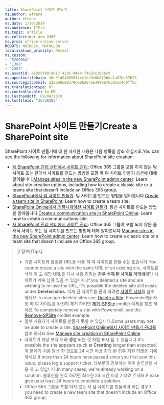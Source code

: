 ```yaml
---
title: SharePoint 사이트 만들기
ms.author: efrene
author: efrene
ms.date: 1/16/2019
ms.audience: ITPro
ms.topic: article
ms.collection: Adm_O365
ms.prod: office-online-server
ROBOTS: NOINDEX, NOFOLLOW
localization_priority: Normal
ms.custom:
- "5200004"
- "1386"
- "2303"
ms.assetid: e62b9f80-b017-42dc-9464-f4e32c19d6c9
ms.openlocfilehash: 30c51d84005534cc1de9e8b8136da1a07be57b73
ms.sourcegitcommit: a256e8680379c006287ae30996763051c4d9ff85
ms.translationtype: MT
ms.contentlocale: ko-KR
ms.lasthandoff: 09/04/2019
ms.locfileid: "36738203"
---
```

# <a name="create-a-sharepoint-site"></a><span data-ttu-id="5ea88-102">SharePoint 사이트 만들기</span><span class="sxs-lookup"><span data-stu-id="5ea88-102">Create a SharePoint site</span></span>

<span data-ttu-id="5ea88-103">SharePoint 사이트 만들기에 대 한 자세한 내용은 다음 항목을 참조 하십시오.</span><span class="sxs-lookup"><span data-stu-id="5ea88-103">You can see the following for information about SharePoint site creation:</span></span>
- <span data-ttu-id="5ea88-104">[새 SharePoint 관리 센터에서 사이트 관리](https://docs.microsoft.com/sharepoint/manage-site-creation): Office 365 그룹을 포함 하지 않는 팀 사이트 또는 클래식 사이트를 만드는 방법을 포함 하 여 사이트 만들기 옵션에 대해 알아봅니다.</span><span class="sxs-lookup"><span data-stu-id="5ea88-104">[Manage sites in the new SharePoint admin center](https://docs.microsoft.com/sharepoint/manage-site-creation): Learn about site creation options, including how to create a classic site or a teams site that doesn't include an Office 365 group.</span></span>
- <span data-ttu-id="5ea88-105">[SharePoint에서 팀 사이트 만들기](https://support.office.com/article/create-a-team-site-in-sharepoint-ef10c1e7-15f3-42a3-98aa-b5972711777d): 팀 사이트를 만드는 방법을 알아봅니다.</span><span class="sxs-lookup"><span data-stu-id="5ea88-105">[Create a team site in SharePoint](https://support.office.com/article/create-a-team-site-in-sharepoint-ef10c1e7-15f3-42a3-98aa-b5972711777d): Learn how to create a team site.</span></span>
- <span data-ttu-id="5ea88-106">[SharePoint Online에서 커뮤니케이션 사이트 만들기](https://support.office.com/article/7fb44b20-a72f-4d2c-9173-fc8f59ba50eb): 통신 사이트를 만드는 방법을 알아봅니다.</span><span class="sxs-lookup"><span data-stu-id="5ea88-106">[Create a communication site in SharePoint Online](https://support.office.com/article/7fb44b20-a72f-4d2c-9173-fc8f59ba50eb): Learn how to create a communications site.</span></span>
- <span data-ttu-id="5ea88-107">[새 SharePoint 관리 센터에서 사이트 관리](https://docs.microsoft.com/sharepoint/manage-sites-in-new-admin-center#create-a-site): Office 365 그룹이 포함 되지 않은 클래식 사이트 또는 팀 사이트를 만드는 방법에 대해 알아봅니다.</span><span class="sxs-lookup"><span data-stu-id="5ea88-107">[Manage sites in the new SharePoint admin center](https://docs.microsoft.com/sharepoint/manage-sites-in-new-admin-center#create-a-site):  Learn how to create a classic site or a team site that doesn't include an Office 365 group.</span></span>


  
> <span data-ttu-id="5ea88-108">[! 정보</span><span class="sxs-lookup"><span data-stu-id="5ea88-108">[!Tips]</span></span>
> - <span data-ttu-id="5ea88-109">기존 사이트와 동일한 URL을 사용 하 여 사이트를 만들 수는 없습니다.</span><span class="sxs-lookup"><span data-stu-id="5ea88-109">You cannot create a site with the same URL of an existing site.</span></span> <span data-ttu-id="5ea88-110">사이트를 삭제 하 고 해당 URL을 다시 사용 하려는 **경우 삭제 된 사이트 아래에**해당 사이트가 계속 남아 있을 수 있습니다.</span><span class="sxs-lookup"><span data-stu-id="5ea88-110">If you deleted a site and are wishing to re-use the URL, it's possible the deleted site still exists under **Deleted sites**.</span></span> <span data-ttu-id="5ea88-111">삭제 된 사이트를 관리 하려면 [사이트 삭제](https://docs.microsoft.com/sharepoint/manage-sites-in-new-admin-center#delete-a-site)를 참조 하세요.</span><span class="sxs-lookup"><span data-stu-id="5ea88-111">To manage deleted sites see, [Delete a Site](https://docs.microsoft.com/sharepoint/manage-sites-in-new-admin-center#delete-a-site).</span></span> <span data-ttu-id="5ea88-112">Powershell을 사용 하 여 사이트를 완전히 제거 하려면 [제거-SPSite](https://docs.microsoft.com/sharepoint/manage-sites-in-new-admin-center#delete-a-site) cmdlet 예제를 참조 하세요.</span><span class="sxs-lookup"><span data-stu-id="5ea88-112">To completely remove a site with Powershell, see the [Remove-SPSite](https://docs.microsoft.com/sharepoint/manage-sites-in-new-admin-center#delete-a-site) cmdlet example.</span></span>
> - <span data-ttu-id="5ea88-113">일부 사용자가 사이트를 만들지 못할 수 있습니다.</span><span class="sxs-lookup"><span data-stu-id="5ea88-113">Some users may not be able to create a site.</span></span> <span data-ttu-id="5ea88-114">[SharePoint Online에서 사이트 만들기 관리를](https://docs.microsoft.com/sharepoint/manage-site-creation)참조 하세요.</span><span class="sxs-lookup"><span data-stu-id="5ea88-114">See [Manage site creation in SharePoint Online](https://docs.microsoft.com/sharepoint/manage-site-creation).</span></span>
> - <span data-ttu-id="5ea88-115">사이트가 예상 보다 오래 **생성** 되는 것 처럼 표시 될 수 있습니다.</span><span class="sxs-lookup"><span data-stu-id="5ea88-115">It's possible the site appears stuck at **Creating** longer than expected.</span></span> <span data-ttu-id="5ea88-116">이 문제가 처음 발생 한 것으로 24 시간 이상 경과 된 경우 지원 티켓을 기록 하세요.</span><span class="sxs-lookup"><span data-stu-id="5ea88-116">If more than 24 hours have passed since you first saw this issue, please log a support ticket.</span></span> <span data-ttu-id="5ea88-117">대부분의 경우에는 이미 솔루션을 사용 하 고 있습니다.</span><span class="sxs-lookup"><span data-stu-id="5ea88-117">In many cases, we're already working on a solution.</span></span> <span data-ttu-id="5ea88-118">솔루션을 완료 하려면 최소한 24 시간 이상 기다려 주세요.</span><span class="sxs-lookup"><span data-stu-id="5ea88-118">Please give us at least 24 hours to complete a solution.</span></span>
> - <span data-ttu-id="5ea88-119">Office 365 그룹을 포함 하지 않는 새 팀 사이트를 만들어야 하는 경우</span><span class="sxs-lookup"><span data-stu-id="5ea88-119">If you need to create a new team site that doesn't include an Office 365 group,</span></span> 



